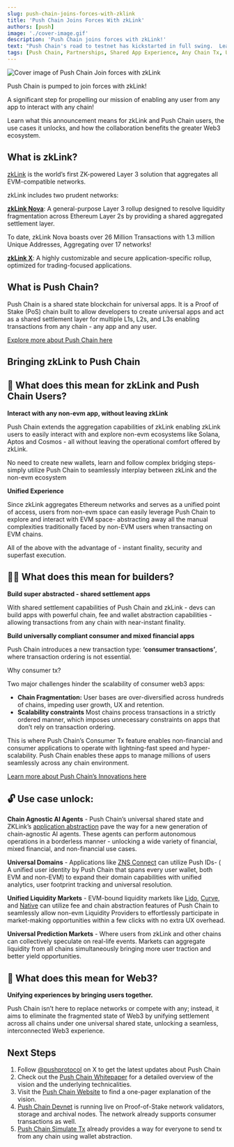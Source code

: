 ```yaml
---
slug: push-chain-joins-forces-with-zklink
title: 'Push Chain Joins Forces With zkLink'
authors: [push]
image: './cover-image.gif'
description: 'Push Chain joins forces with zkLink!'
text: "Push Chain's road to testnet has kickstarted in full swing.  Learn everything about our collaboration with zkLink - what it means for Push and zkLink users, the use cases it unlocks and more!"
tags: [Push Chain, Partnerships, Shared App Experience, Any Chain Tx, Universal Smart Contracts, Shared State Blockchain, Consumer Tx, Parallel Validators, Dynamic Sharding]
---
```


![Cover image of Push Chain Join forces with zkLink ](./cover-image.gif)

<!--truncate-->

Push Chain is pumped to join forces with zkLink!

A significant step for propelling our mission of enabling any user from any app to interact with any chain!

Learn what this announcement means for zkLink and Push Chain users, the use cases it unlocks, and how the collaboration benefits the greater Web3 ecosystem.

## What is  zkLink?

[zkLink](https://zk.link/) is the world’s first ZK-powered Layer 3 solution that aggregates all EVM-compatible networks.

zkLink includes two prudent networks:

**[zkLink Nova](https://zklink.io/)**: A general-purpose Layer 3 rollup designed to resolve liquidity fragmentation across Ethereum Layer 2s by providing a shared aggregated settlement layer.

To date, zkLink Nova boasts over 26 Million Transactions with 1.3 million Unique Addresses, Aggregating over 17 networks!

**[zkLink X](https://zk.link/X)**: A highly customizable and secure application-specific rollup, optimized for trading-focused applications.


## What is Push Chain?

Push Chain is a shared state blockchain for universal apps. It is a Proof of Stake (PoS) chain
built to allow developers to create universal apps and act as a shared settlement layer for multiple L1s, L2s, and L3s enabling transactions from any chain - any app and any user.

[Explore more about Push Chain here](https://push.org/chain/)


## Bringing zkLink to Push Chain

## 👥 What does this mean for zkLink and Push Chain Users?

**Interact with any non-evm app, without leaving zkLink**

Push Chain extends the aggregation capabilities of zkLink enabling zkLink users to easily interact with and explore non-evm ecosystems like Solana, Aptos and Cosmos - all without leaving the operational comfort offered by zkLink.

No need to create new wallets, learn and follow complex bridging steps- simply utilize Push Chain to seamlessly interplay between zkLink and the non-evm ecosystem


**Unified Experience**

Since zkLink aggregates Ethereum networks and serves as a unified point of access, users from non-evm space can easily leverage Push Chain to explore and interact with EVM space- abstracting away all the manual complexities traditionally faced by non-EVM users when transacting on EVM chains.

All of the above with the advantage of - instant finality, security and superfast execution.



## 👷‍♂️ What does this mean for builders?

**Build super abstracted - shared settlement apps**

With shared settlement capabilities of Push Chain and zkLink - devs can build apps with powerful chain, fee and wallet abstraction capabilities - allowing transactions from any chain with near-instant finality.

**Build universally compliant consumer and mixed financial apps**

Push Chain introduces a new transaction type: **‘consumer transactions’**, where transaction ordering is not essential.

Why consumer tx? 

Two major challenges hinder the scalability of consumer web3 apps:

- **Chain Fragmentation:** User bases are over-diversified across hundreds of chains, impeding user growth, UX and retention.
- **Scalability constraints** Most chains process transactions in a strictly ordered manner, which imposes unnecessary constraints on apps that don’t rely on transaction ordering.

This is where Push Chain’s Consumer Tx feature enables non-financial and consumer applications to operate with lightning-fast speed and hyper-scalability. Push Chain enables these apps to manage millions of users seamlessly across any chain environment.

[Learn more about Push Chain’s Innovations here](https://push.org/blog/innovations-by-push-chain/)




## 🔓 Use case unlock:

**Chain Agnostic AI Agents** - Push Chain’s universal shared state and ZKLink’s [application abstraction](https://blog.zk.link/zklink-research-roadmap-ai-agents-in-application-abstraction-fff297ef4577) pave the way for a new generation of chain-agnostic AI agents. These agents can perform autonomous operations in a borderless manner - unlocking a wide variety of financial, mixed financial, and non-financial use cases.

**Universal Domains** - Applications like [ZNS Connect](https://zns.bio/) can utilize Push IDs- ( A unified user identity by Push Chain that spans every user wallet, both EVM and non-EVM) to expand their domain capabilities with unified analytics, user footprint tracking and universal resolution.

**Unified Liquidity Markets** - EVM-bound liquidity markets like [Lido](https://lido.fi/), [Curve](https://curve.fi/#/ethereum/swap), and [Native](https://native.org/app/credit-pool/) can utilize fee and chain abstraction features of Push Chain to seamlessly allow non-evm Liquidity Providers to effortlessly participate in market-making opportunities within a few clicks with no extra UX overhead.

**Universal Prediction Markets** - Where users from zkLink and other chains can collectively speculate on real-life events. Markets can aggregate liquidity from all chains simultaneously bringing more user traction and better yield opportunities.



## **🌌** What does this mean for Web3?

**Unifying experiences by bringing users together.**

Push Chain isn’t here to replace networks or compete with any; instead, it aims to eliminate the fragmented state of Web3 by unifying settlement across all chains under one universal shared state, unlocking a seamless, interconnected Web3 experience.

## Next Steps

1. Follow [@pushprotocol](https://x.com/pushprotocol) on X to get the latest updates about Push Chain
2. Check out the [Push Chain Whitepaper](https://whitepaper.push.org/) for a detailed overview of the vision and the underlying technicalities.
3. Visit the [Push Chain Website](https://push.org/chain) to find a one-pager explanation of the vision.
4. [Push Chain Devnet](https://scan.push.org/?) is running live on Proof-of-Stake network validators, storage and archival nodes. The network already supports consumer transactions as well.
5. [Push Chain Simulate Tx](https://simulate.push.org/) already provides a way for everyone to send tx from any chain using wallet abstraction.